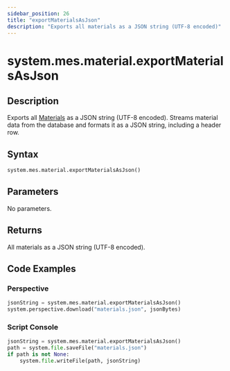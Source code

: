 ```yaml
---
sidebar_position: 26
title: "exportMaterialsAsJson"
description: "Exports all materials as a JSON string (UTF-8 encoded)"
---
```


# system.mes.material.exportMaterialsAsJson

## Description

Exports all [Materials](../../data-model/material-model/material) as a JSON string (UTF-8 encoded).
Streams material data from the database and formats it as a JSON string, including a header row.

## Syntax

```python
system.mes.material.exportMaterialsAsJson()
```

## Parameters

No parameters.

## Returns

All materials as a JSON string (UTF-8 encoded).

## Code Examples

### Perspective
```python
jsonString = system.mes.material.exportMaterialsAsJson()
system.perspective.download("materials.json", jsonBytes)
```

### Script Console
```python
jsonString = system.mes.material.exportMaterialsAsJson()
path = system.file.saveFile("materials.json")
if path is not None:
	system.file.writeFile(path, jsonString)
```


